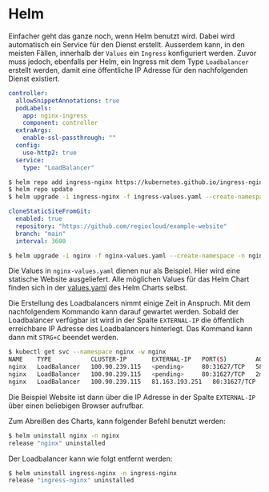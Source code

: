 # Helm

Einfacher geht das ganze noch, wenn Helm benutzt wird. Dabei wird automatisch ein Service für den Dienst erstellt.
Ausserdem kann, in den meisten Fällen, innerhalb der `Values` ein `Ingress` konfiguriert werden. Zuvor muss jedoch,
ebenfalls per Helm, ein Ingress mit dem Type `Loadbalancer` erstellt werden, damit eine öffentliche IP Adresse für den
nachfolgenden Dienst existiert.

```yaml title="ingress-values.yaml"
controller:
  allowSnippetAnnotations: true
  podLabels:
    app: nginx-ingress
    component: controller
  extraArgs:
    enable-ssl-passthrough: ""
  config:
    use-http2: true
  service:
    type: "LoadBalancer"
```

```bash
$ helm repo add ingress-nginx https://kubernetes.github.io/ingress-nginx
$ helm repo update
$ helm upgrade -i ingress-nginx -f ingress-values.yaml --create-namespace -n ingress-nginx ingress-nginx/ingress-nginx
```

```yaml title="nginx-values.yaml"
cloneStaticSiteFromGit:
  enabled: true
  repository: "https://github.com/regiocloud/example-website"
  branch: "main"
  interval: 3600
```

```bash
$ helm upgrade -i nginx -f nginx-values.yaml --create-namespace -n nginx oci://registry-1.docker.io/bitnamicharts/nginx
```

Die Values in `nginx-values.yaml` dienen nur als Beispiel. Hier wird eine statische Website ausgeliefert. Alle möglichen
Values für das Helm Chart finden sich in der [values.yaml](https://github.com/bitnami/charts/blob/main/bitnami/nginx/values.yaml)
des Helm Charts selbst.


Die Erstellung des Loadbalancers nimmt einige Zeit in Anspruch. Mit dem nachfolgendem Kommando kann darauf gewartet werden.
Sobald der Loadbalancer verfügbar ist wird in der Spalte `EXTERNAL-IP` die öffentlich erreichbare IP Adresse des Loadbalancers
hinterlegt. Das Kommand kann dann mit `STRG+C` beendet werden.

```bash
$ kubectl get svc --namespace nginx -w nginx
NAME    TYPE           CLUSTER-IP       EXTERNAL-IP   PORT(S)        AGE
nginx   LoadBalancer   100.90.239.115   <pending>     80:31627/TCP   58s
nginx   LoadBalancer   100.90.239.115   <pending>     80:31627/TCP   2m12s
nginx   LoadBalancer   100.90.239.115   81.163.193.251   80:31627/TCP   2m12s
```

Die Beispiel Website ist dann über die IP Adresse in der Spalte `EXTERNAL-IP` über einen beliebigen Browser aufrufbar.

Zum Abreißen des Charts, kann folgender Befehl benutzt werden:

```bash
$ helm uninstall nginx -n nginx
release "nginx" uninstalled
```

Der Loadbalancer kann wie folgt entfernt werden:

```bash
$ helm uninstall ingress-nginx -n ingress-nginx
release "ingress-nginx" uninstalled
```
